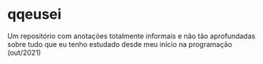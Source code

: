# qqeusei
Um repositório com anotações totalmente informais e não tão aprofundadas sobre tudo que eu tenho estudado desde meu início na programação (out/2021)
